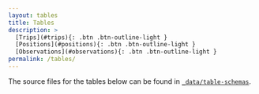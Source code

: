 ```yaml
---
layout: tables
title: Tables
description: >
  [Trips](#trips){: .btn .btn-outline-light }
  [Positions](#positions){: .btn .btn-outline-light }
  [Observations](#observations){: .btn .btn-outline-light }
permalink: /tables/
---
```


The source files for the tables below can be found in [`_data/table-schemas`](https://github.com/inbo/esas-data-model/blob/master/_data/table-schemas).
